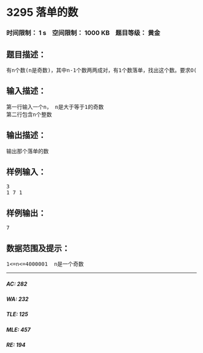 # 3295 落单的数   
### 时间限制： 1 s&nbsp;&nbsp;&nbsp;&nbsp;空间限制： 1000 KB&nbsp;&nbsp;&nbsp;&nbsp;题目等级： 黄金  
## 题目描述：  

<pre>
有n个数(n是奇数)，其中n-1个数两两成对，有1个数落单，找出这个数。要求O(n)的时间复杂度，O(1)的空间复杂度
</pre>
  
  
## 输入描述：  

<pre>
第一行输入一个n， n是大于等于1的奇数
第二行包含n个整数
</pre>
  
  
## 输出描述：  

<pre>
输出那个落单的数
</pre>
  
  
## 样例输入：  

<pre>
3
1 7 1
</pre>
  
  
## 样例输出：  

<pre>
7
</pre>
  
  
## 数据范围及提示：  

<pre>
1<=n<=4000001  n是一个奇数
</pre>
  
  
***  

##### AC: 282  
##### WA: 232  
##### TLE: 125  
##### MLE: 457  
##### RE: 194  

